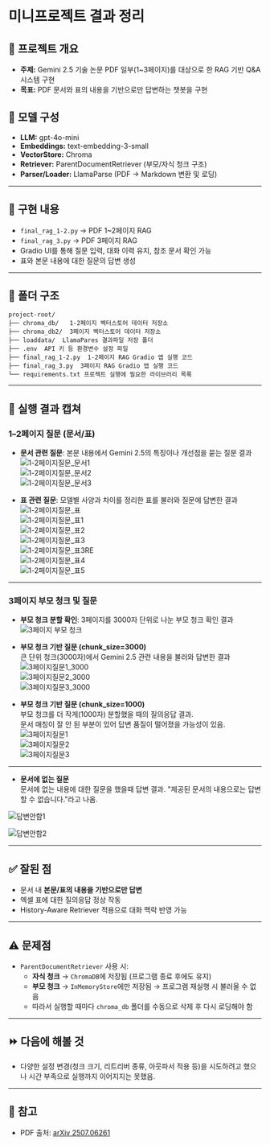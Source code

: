 # 미니프로젝트 결과 정리

## 📌 프로젝트 개요
- **주제:** Gemini 2.5 기술 논문 PDF 일부(1~3페이지)를 대상으로 한 RAG 기반 Q&A 시스템 구현
- **목표:** PDF 문서와 표의 내용을 기반으로만 답변하는 챗봇을 구현  
## 🧩 모델 구성
- **LLM:** gpt-4o-mini  
- **Embeddings:** text-embedding-3-small  
- **VectorStore:** Chroma  
- **Retriever:** ParentDocumentRetriever (부모/자식 청크 구조)  
- **Parser/Loader:** LlamaParse (PDF → Markdown 변환 및 로딩)

---

## 📑 구현 내용
- `final_rag_1-2.py` → PDF 1~2페이지 RAG
- `final_rag_3.py` → PDF 3페이지 RAG
- Gradio UI를 통해 질문 입력, 대화 이력 유지, 참조 문서 확인 가능
- 표와 본문 내용에 대한 질문의 답변 생성

---

## 📂 폴더 구조
    project-root/  
    ├── chroma_db/   1-2페이지 벡터스토어 데이터 저장소
    ├── chroma_db2/  3페이지 벡터스토어 데이터 저장소
    ├── loaddata/  LlamaPares 결과파일 저장 폴더
    ├── .env  API 키 등 환경변수 설정 파일
    ├── final_rag_1-2.py  1-2페이지 RAG Gradio 앱 실행 코드
    ├── final_rag_3.py  3페이지 RAG Gradio 앱 실행 코드
    └── requirements.txt 프로젝트 실행에 필요한 라이브러리 목록	
    

---

## 📸 실행 결과 캡쳐

### 1–2페이지 질문 (문서/표)

- **문서 관련 질문**: 본문 내용에서 Gemini 2.5의 특징이나 개선점을 묻는 질문 결과  
![1-2페이지질문_문서1](./images/1-2페이지질문_문서1.png)  
![1-2페이지질문_문서2](./images/1-2페이지질문_문서2.png)  
![1-2페이지질문_문서3](./images/1-2페이지질문_문서3.png)  

- **표 관련 질문**: 모델별 사양과 차이를 정리한 표를 불러와 질문에 답변한 결과  
![1-2페이지질문_표](./images/1-2페이지질문_표.png)  
![1-2페이지질문_표1](./images/1-2페이지질문_표1.png)  
![1-2페이지질문_표2](./images/1-2페이지질문_표2.png)  
![1-2페이지질문_표3](./images/1-2페이지질문_표3.png)  
![1-2페이지질문_표3RE](./images/1-2페이지질문_표3RE.png)  
![1-2페이지질문_표4](./images/1-2페이지질문_표4.png)  
![1-2페이지질문_표5](./images/1-2페이지질문_표5.png)  

---

### 3페이지 부모 청크 및 질문

- **부모 청크 분할 확인**: 3페이지를 3000자 단위로 나눈 부모 청크 확인 결과  
![3페이지 부모 청크](./images/3페이지%20부모%20청크.png)  

- **부모 청크 기반 질문 (chunk_size=3000)**  
큰 단위 청크(3000자)에서 Gemini 2.5 관련 내용을 불러와 답변한 결과  
![3페이지질문1_3000](./images/3페이지질문1_3000.png)  
![3페이지질문2_3000](./images/3페이지질문2_3000.png)  
![3페이지질문3_3000](./images/3페이지질문3_3000.png)  

- **부모 청크 기반 질문 (chunk_size=1000)**  
부모 청크를 더 작게(1000자) 분할했을 때의 질의응답 결과.  
문서 매칭이 잘 안 된 부분이 있어 답변 품질이 떨어졌을 가능성이 있음.  
![3페이지질문1](./images/3페이지질문1.png)  
![3페이지질문2](./images/3페이지질문2.png)  
![3페이지질문3](./images/3페이지질문3.png)  

---
- **문서에 없는 질문**  
문서에 없는 내용에 대한 질문을 했을때 답변 결과.
"제공된 문서의 내용으로는 답변할 수 없습니다."라고 나옴.

![답변안함1](./images/답변안함1.png)

![답변안함2](./images/답변안함2.png)

---
## ✅ 잘된 점
- 문서 내 **본문/표의 내용을 기반으로만 답변**  
- 엑셀 표에 대한 질의응답 정상 작동  
- History-Aware Retriever 적용으로 대화 맥락 반영 가능  

---

## ⚠️ 문제점
- `ParentDocumentRetriever` 사용 시:
  - **자식 청크** → `ChromaDB`에 저장됨 (프로그램 종료 후에도 유지)  
  - **부모 청크** → `InMemoryStore`에만 저장됨 → 프로그램 재실행 시 불러올 수 없음  
  - 따라서 실행할 때마다 `chroma_db` 폴더를 수동으로 삭제 후 다시 로딩해야 함

---

## ⏩ 다음에 해볼 것
- 다양한 설정 변경(청크 크기, 리트리버 종류, 아웃파서 적용 등)을 시도하려고 했으나 시간 부족으로 실행까지 이어지지는 못했음.

___
## 🔗 참고
- PDF 출처: [arXiv 2507.06261](https://arxiv.org/pdf/2507.06261)